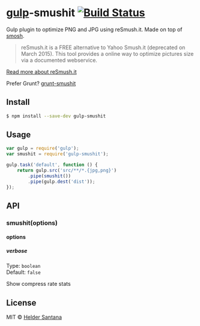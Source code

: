 # [gulp](http://gulpjs.com)-smushit [![Build Status](https://travis-ci.org/heldr/gulp-smushit.svg?branch=master)](https://travis-ci.org/heldr/gulp-smushit)

Gulp plugin to optimize PNG and JPG using reSmush.it. Made on top of [smosh](https://github.com/heldr/smosh).

> reSmush.it is a FREE alternative to Yahoo Smush.it (deprecated on March 2015). This tool provides a online way to optimize pictures size via a documented webservice.

[Read more about reSmush.it](http://resmush.it/)

Prefer Grunt? [grunt-smushit](https://github.com/heldr/grunt-smushit)

## Install

```sh
$ npm install --save-dev gulp-smushit
```


## Usage

```js
var gulp = require('gulp');
var smushit = require('gulp-smushit');

gulp.task('default', function () {
	return gulp.src('src/**/*.{jpg,png}')
		.pipe(smushit())
		.pipe(gulp.dest('dist'));
});
```

## API

### smushit(options)

#### options

##### verbose

Type: `boolean`  
Default: `false`

Show compress rate stats

## License

MIT © [Helder Santana](https://github.com/heldr)
